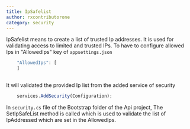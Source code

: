 ```yaml
---
title: IpSafelist 
author: rxcontributorone
category: security 
---
```


IpSafelist means to create a list of trusted Ip addresses. It is used for validating access to limited and trusted IPs.
To have to configure allowed Ips in "AllowedIps" key of `appsettings.json` 

```js
    "AllowedIps": [
    ]
  
```  

It will validated the provided Ip list from the added service of security

```js
    services.AddSecurity(Configuration);
```

In `security.cs` file of the Bootstrap folder of the Api project, The SetIpSafeList method is called which is used to validate the list of IpAddressed which are set in the AllowedIps. 



  